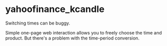 # yahoofinance_kcandle
Switching times can be buggy.

Simple one-page web interaction allows you to freely choose the time and product.
But there's a problem with the time-period conversion.
